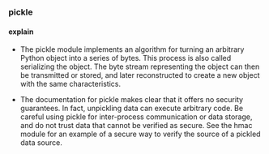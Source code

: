 ### pickle

#### explain
- The pickle module implements an algorithm for turning an arbitrary Python object into a series of bytes. This process is also called serializing the object. The byte stream representing the object can then be transmitted or stored, and later reconstructed to create a new object with the same characteristics.

- The documentation for pickle makes clear that it offers no security guarantees. In fact, unpickling data can execute arbitrary code. Be careful using pickle for inter-process communication or data storage, and do not trust data that cannot be verified as secure. See the hmac module for an example of a secure way to verify the source of a pickled data source.